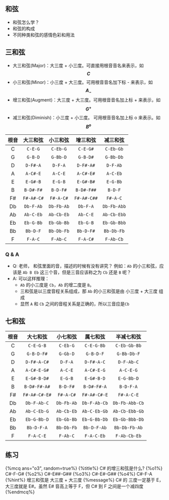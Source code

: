 ## 和弦

* 和弦怎么学？
* 和弦的构成
* 不同种类和弦的感情色彩和用法



## 三和弦

* 大三和弦(Major)：大三度 + 小三度。可直接用根音音名来表示，如 **$$C$$**
* 小三和弦(Minor)：小三度 + 大三度。可用根音音名加下标 - 来表示，如 **$$ A_- $$**
* 增三和弦(Augment)：大三度 + 大三度。可用根音音名加上标 + 来表示，如 **$$ G^+ $$**
* 减三和弦(Diminish)：小三度 + 小三度。 可用根音音名加上标 o 来表示。如 **$$ B^o $$**

| 根音 | 大三和弦 | 小三和弦 | 增三和弦 | 减三和弦 |
| :--: |:--: |:--: |:--: |:--: |
|  C   | `C-E-G`    | `C-Eb-G`    | `C-E-G#`    | `C-Eb-Gb`    |
|  G   | `G-B-D`    | `G-Bb-D`    |  `G-B-D#`   |   `G-Bb-Db`  |
|  D   | `D-F#-A`    | `D-F-A`    |   `D-F#-A#`  |   `D-F-Ab`  |
|  A   | `A-C#-E`    | `A-C-E`    |   `A-C#-E#`  |   `A-C-Eb`  |
|  E   | `E-G#-B`    | `E-G-B`    |   `E-G#-B#`  |   `E-G-Bb`  |
|  B   | `B-D#-F#`    | `B-D-F#`    |  `B-D#-F##`   |  `B-D-F`   |
|  F#   | `F#-A#-C#`    | `F#-A-C#`   | `F#-A#-C##`    |  `F#-A-C`   |
|  Db  | `Db-F-Ab`    | `Db-Fb-Ab`    |   `Db-F-A`  |   `Db-Fb-Abb`  |
|  Ab  | `Ab-C-Eb`    | `Ab-Cb-Eb`    |  `Ab-C-E`   |   `Ab-Cb-Ebb`  |
|  Eb  | `Eb-G-Bb`    | `Eb-Gb-Bb`    |   `Eb-G-B`  |  `Eb-Gb-Bbb`   |
|  Bb   | `Bb-D-F`    | `Bb-Db-Fb`    |   `Bb-D-F#`  |  `Bb-Db-Fb`   |
|  F   | `F-A-C`    | `F-Ab-C`     |   `F-A-C#`  |  `F-Ab-Cb`   |



### Q & A
* Q: 老师， 和弦里面的音，描述的时候有没有讲究？ 例如：`Ab` 的小三和弦，应该是 `Ab B Eb` 这三个音，但是三音应该称之为 `Cb` 还是 `B` 呢？
* A: 可以这样推理：
    * `Ab` 的小三度是 `Cb`，`Ab` 的增二度是 `B`。
    * 三和弦是以三度音程关系组成，那 `Ab` 的小三和弦是由 小三度 + 大三度 组成
    * 显然 `A` 和 `Cb` 之间的音程关系是正确的，所以三音应是`Cb`

## 七和弦

| 根音 | 大七和弦 | 小七和弦 | 属七和弦 | 半减七和弦 |
| :--: |:--: |:--: |:--: |:--: |
|  C   | `C-E-G-B`    | `C-Eb-G`    |     `C-E-G-Bb` | `C-Eb-Gb-Bb` |
|  G   | `G-B-D-F#`    | `G-Gb-D`    |    `G-B-D-F` |    `G-Bb-Db-F` |
|  D   | `D-F#-A-C#`    | `D-F-A`    |    `D-F#-A-C` |    `D-F-Ab-C` |
|  A   | `A-C#-E-G#`    | `A-C-E`    |    `A-C#-E-G` |    `A-C-E-G` |
|  E   | `E-G#-B-D#`    | `E-G-B`    |    `E-G#-B-D` |    `E-G-Bb-D` |
|  B   | `B-D#-F#-A#`    | `B-D-F#`    |  `B-D#-F#-A`   |  `B-D-F-A` |
|  F#   | `F#-A#-C#-E#`    | `F#-A-C#`   |`F#-A#-C#-E`     |`F#-A-C-E`     |
|  Db  | `Db-F-Ab-C`    | `Db-Fb-Ab`    |  `Db-F-Ab-Cb`   |  `Db-Fb-Abb-Cb`   |
|  Ab  | `Ab-C-Eb-G`    | `Ab-Cb-Eb`    | `Ab-C-Eb-Gb`    | `Ab-Cb-Ebb-Gb`    |
|  Eb  | `Eb-G-Bb-D`    | `Eb-Gb-Bb`    | `Eb-G-Bb-Db`    | `Eb-Gb-Bbb-Db`    |
|  Bb   | `Bb-D-F-A`    | `Bb-Db-Fb`    | `Bb-D-F-Ab`    | `Bb-Db-Fb-Ab`    |
|  F   | `F-A-C-E`    | `F-Ab-C`     |    `F-A-C-Eb` |    `F-Ab-Cb-Eb` |


## 练习
{%mcq ans="o3", random=true%}
{%title%} C# 的增三和弦是什么?
{%o1%} C#-F-G#
{%o2%} C#-E##-G##
{%o3%} C#-E#-G##
{%o4%} C#-F-A
{%hint%} 增三和弦是 大三度 + 大三度
{%message%} C# 的 三度一定基于 E，大三度就是 E#。虽然 E# 音高上等于 F，但 C# 到 F 之间是一个减四度
{%endmcq%}